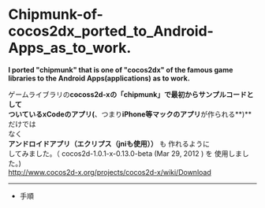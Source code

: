 Chipmunk-of-cocos2dx_ported_to_Android-Apps_as_to_work.
=============================
**I  ported    "chipmunk"   that is one of  "cocos2dx"  of the famous game libraries to the Android Apps(applications) as  to work.**
  
ゲームライブラリの**cocoss2d-xの「chipmunk」**で最初からサンプルコードとして  
ついている**xCodeのアプリ(**、つまり**iPhone等マックのアプリ**が作られる**)** だけでは  
なく  
**アンドロイドアプリ（エクリプス（jniも使用））** も 作れるように   
してみました。（ cocos2d-1.0.1-x-0.13.0-beta (Mar 29, 2012 ) を 使用しました。)  
http://www.cocos2d-x.org/projects/cocos2d-x/wiki/Download

***
* 手順